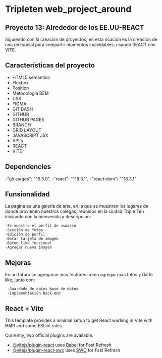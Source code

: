 # Tripleten web_project_around

## Proyecto 13: Alrededor de los EE.UU-REACT

Siguiendo con la creación de proyectos, en esta ocación es la creacion de una red social para compartir momentos inolvidables, usando REACT con VITE.

## Características del proyecto

- HTML5 semántico
- Flexbox
- Position
- Metodología BEM
- CSS
- FIGMA
- GIT BASH
- GITHUB
- GITHUB PAGES
- BRANCH
- GRID LAYOUT
- JAVASCRIPT JSX
- API's
- REACT
- VITE

## Dependencies

 -"gh-pages": "^6.3.0",
 -"react": "^18.3.1",
 -"react-dom": "^18.3.1"

## Funsionalidad

La pagina es una galeria de arte, en la que se muestran los lugares de donde provienen nuestros colegas, reunidos en la ciudad Triple Ten iniciando con la bienvenida y descripción:

    -Se muestra el perfil de usuario
    -Sección de fotos
    -Edición de perfil
    -Borar tarjeta de imagen
    -Boton like funcional
    -Agregar nueva imagen

## Mejoras

En un futuro se agregaran mas features como agregar mas fotos y darle like, junto con:

     -Guardado de datos base de datos
     -Implementación Back-end

## React + Vite

This template provides a minimal setup to get React working in Vite with HMR and some ESLint rules.

Currently, two official plugins are available:

- [@vitejs/plugin-react](https://github.com/vitejs/vite-plugin-react/blob/main/packages/plugin-react/README.md) uses [Babel](https://babeljs.io/) for Fast Refresh
- [@vitejs/plugin-react-swc](https://github.com/vitejs/vite-plugin-react-swc) uses [SWC](https://swc.rs/) for Fast Refresh
